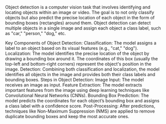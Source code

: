 Object detection is a computer vision task that involves identifying and locating objects within an image or video. The goal is to not only classify objects but also predict the precise location of each object in the form of bounding boxes (rectangles) around them. Object detection can detect multiple objects in a single image and assign each object a class label, such as "car," "person," "dog," etc.

Key Components of Object Detection:
Classification: The model assigns a label to an object based on its visual features (e.g., "cat," "dog").
Localization: The model identifies the precise location of the object by drawing a bounding box around it. The coordinates of this box (usually the top-left and bottom-right corners) represent the object's position in the image.
Detection: Combining both classification and localization, the model identifies all objects in the image and provides both their class labels and bounding boxes.
Steps in Object Detection:
Image Input: The model receives an image as input.
Feature Extraction: The model extracts important features from the image using deep learning techniques like Convolutional Neural Networks (CNNs).
Bounding Box Prediction: The model predicts the coordinates for each object’s bounding box and assigns a class label with a confidence score.
Post-Processing: After predictions, techniques like Non-Maximum Suppression (NMS) are applied to remove duplicate bounding boxes and keep the most accurate ones.
